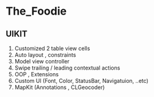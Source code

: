 # The_Foodie
## UIKIT
1. Customized 2 table view cells
2. Auto layout , constraints
3. Model view controller
4. Swipe trailing / leading contextual actions
5. OOP , Extensions
6. Custom UI (Font, Color, StatusBar, Navigatuion, ..etc)
7. MapKit (Annotations , CLGeocoder)

